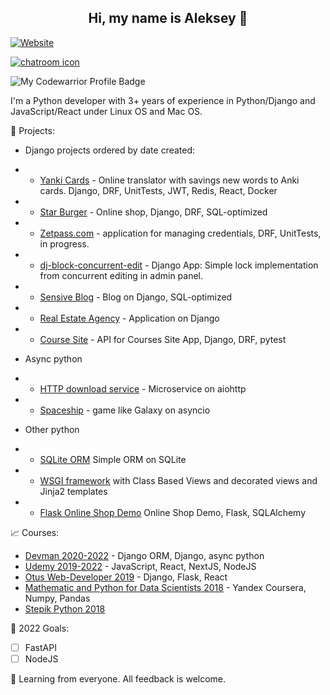 <h2 align="center">Hi, my name is Aleksey 👋</h2> 

[![Website](https://img.shields.io/static/v1?label=linkedin&logo=linkedin&labelColor=0077ee&style=for-the-badge&message=let%27s%20connect)](https://www.linkedin.com/in/aleksey-koshkin/)

[![chatroom icon](https://patrolavia.github.io/telegram-badge/chat.png)](https://t.me/koshkin_pydev)

![My Codewarrior Profile Badge](https://www.codewars.com/users/Koshkin.pydev/badges/small)

I'm a Python developer with 3+ years of experience in Python/Django and JavaScript/React under Linux OS and Mac OS.

:briefcase:  Projects:
- Django projects ordered by date created:
- - [Yanki Cards](https://github.com/ekbdizzy/yanki-cards) - Online translator with savings new words to Anki cards. Django, DRF, UnitTests, JWT, Redis, React, Docker
- - [Star Burger](https://github.com/ekbdizzy/star-burger) - Online shop, Django, DRF, SQL-optimized
- - [Zetpass.com](https://github.com/ekbdizzy/zetpass.com) - application for managing credentials, DRF, UnitTests, in progress.
- - [dj-block-concurrent-edit](https://github.com/ekbdizzy/dj-block-concurrent-edit) - Django App: Simple lock implementation from concurrent editing in admin panel.
- - [Sensive Blog](https://github.com/ekbdizzy/sensive-blog) - Blog on Django, SQL-optimized
- - [Real Estate Agency](https://github.com/ekbdizzy/real_estate_agency) - Application on Django
- - [Course Site](https://github.com/ekbdizzy/course_site_api) - API for Courses Site App, Django, DRF, pytest

- Async python
- - [HTTP download service](https://github.com/ekbdizzy/aiohttp-download-service) - Microservice on aiohttp
- - [Spaceship](https://github.com/ekbdizzy/asyncio-spaceship-game) - game like Galaxy on asyncio

- Other python
- - [SQLite ORM](https://github.com/ekbdizzy/SQLite_orm) Simple ORM on SQLite
- - [WSGI framework](https://github.com/ekbdizzy/simple-WSGI-framework) with Class Based Views and decorated views and Jinja2 templates
- - [Flask Online Shop Demo](https://github.com/ekbdizzy/shop_demo_flask) Online Shop Demo, Flask, SQLAlchemy

:chart_with_upwards_trend:  Courses:
- [Devman 2020-2022](https://dvmn.org/user/id582062476/) - Django ORM, Django, async python
- [Udemy 2019-2022](https://www.udemy.com/user/aleksey-koshkin/) - JavaScript, React, NextJS, NodeJS
- [Otus Web-Developer 2019](https://otus.ru/certificate/b6b2b9caeeb64d849fd104fdd06da46a/) - Django, Flask, React
- [Mathematic and Python for Data Scientists 2018](https://www.coursera.org/account/accomplishments/verify/GM2GY8F7HGSS) - Yandex Coursera, Numpy, Pandas 
- [Stepik Python 2018](https://stepik.org/users/40955591/certificates)

🤝  2022 Goals: 
- [ ] FastAPI
- [ ] NodeJS

🌿 Learning from everyone. All feedback is welcome.

<!---
ekbdizzy/ekbdizzy is a ✨ special ✨ repository because its `README.md` (this file) appears on your GitHub profile.
You can click the Preview link to take a look at your changes.
--->
